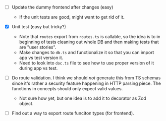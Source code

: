 - [ ] Update the dummy frontend after changes (easy)
  - If the unit tests are good, might want to get rid of it.

- [X] Unit test (easy but tricky?)
  - Note that `routes` export from `routes.ts` is callable, so the idea
  is to in beginning of tests cleaning out whole DB and then making tests
  that are "user stories".
  - Make changes to `db.ts` and functionalize it so that you can import app vs test version it.
  - Need to look into `doc.ts` file to see how to use proper version of it during app vs test.

- [ ] Do route validation. I think we should *not* generate this from TS
      schemas since it's rather a security feature happening in HTTP parsing piece.
      The functions in concepts should only expect valid values.
  - Not sure how yet, but one idea is to add it to decorator as Zod object.

- [ ] Find out a way to export route funciton types (for frontend).